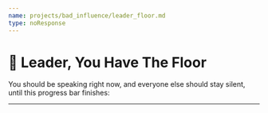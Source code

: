 ```yaml
---
name: projects/bad_influence/leader_floor.md
type: noResponse
---
```


# 📣 Leader, You Have The Floor

You should be speaking right now, and everyone else should stay silent, until this progress bar finishes:

---

